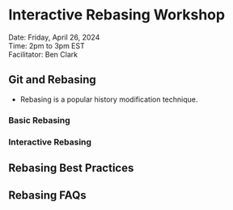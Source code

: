 # Interactive Rebasing Workshop
Date: Friday, April 26, 2024 <br>
Time: 2pm to 3pm EST <br>
Facilitator: Ben Clark

## Git and Rebasing
* Rebasing is a popular history modification technique.

### Basic Rebasing

### Interactive Rebasing

## Rebasing Best Practices

## Rebasing FAQs

